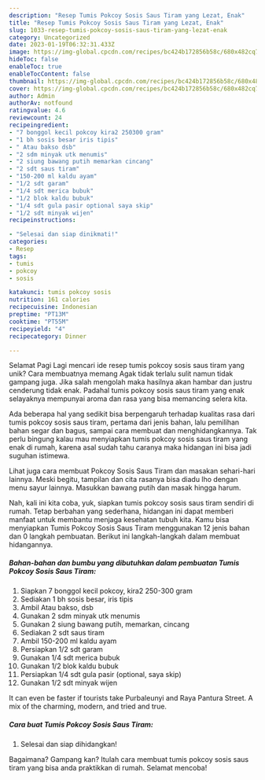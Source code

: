```yaml
---
description: "Resep Tumis Pokcoy Sosis Saus Tiram yang Lezat, Enak"
title: "Resep Tumis Pokcoy Sosis Saus Tiram yang Lezat, Enak"
slug: 1033-resep-tumis-pokcoy-sosis-saus-tiram-yang-lezat-enak
category: Uncategorized
date: 2023-01-19T06:32:31.433Z
image: https://img-global.cpcdn.com/recipes/bc424b172856b58c/680x482cq70/tumis-pokcoy-sosis-saus-tiram-foto-resep-utama.jpg
hideToc: false
enableToc: true
enableTocContent: false
thumbnail: https://img-global.cpcdn.com/recipes/bc424b172856b58c/680x482cq70/tumis-pokcoy-sosis-saus-tiram-foto-resep-utama.jpg
cover: https://img-global.cpcdn.com/recipes/bc424b172856b58c/680x482cq70/tumis-pokcoy-sosis-saus-tiram-foto-resep-utama.jpg
author: Admin
authorAv: notfound
ratingvalue: 4.6
reviewcount: 24
recipeingredient:
- "7 bonggol kecil pokcoy kira2 250300 gram"
- "1 bh sosis besar iris tipis"
- " Atau bakso dsb"
- "2 sdm minyak utk menumis"
- "2 siung bawang putih memarkan cincang"
- "2 sdt saus tiram"
- "150-200 ml kaldu ayam"
- "1/2 sdt garam"
- "1/4 sdt merica bubuk"
- "1/2 blok kaldu bubuk"
- "1/4 sdt gula pasir optional saya skip"
- "1/2 sdt minyak wijen"
recipeinstructions:

- "Selesai dan siap dinikmati!"
categories:
- Resep
tags:
- tumis
- pokcoy
- sosis

katakunci: tumis pokcoy sosis 
nutrition: 161 calories
recipecuisine: Indonesian
preptime: "PT13M"
cooktime: "PT55M"
recipeyield: "4"
recipecategory: Dinner

---
```



Selamat Pagi Lagi mencari ide resep tumis pokcoy sosis saus tiram yang unik? Cara membuatnya memang Agak tidak terlalu sulit namun tidak gampang juga. Jika salah mengolah maka hasilnya akan hambar dan justru cenderung tidak enak. Padahal tumis pokcoy sosis saus tiram yang enak selayaknya mempunyai aroma dan rasa yang bisa memancing selera kita.


Ada beberapa hal yang sedikit bisa berpengaruh terhadap kualitas rasa dari tumis pokcoy sosis saus tiram, pertama dari jenis bahan, lalu pemilihan bahan segar dan bagus, sampai cara membuat dan menghidangkannya. Tak perlu bingung kalau mau menyiapkan tumis pokcoy sosis saus tiram yang enak di rumah, karena asal sudah tahu caranya maka hidangan ini bisa jadi suguhan istimewa.

Lihat juga cara membuat Pokcoy Sosis Saus Tiram dan masakan sehari-hari lainnya. Meski begitu, tampilan dan cita rasanya bisa diadu lho dengan menu sayur lainnya. Masukkan bawang putih dan masak hingga harum.


Nah, kali ini kita coba, yuk, siapkan tumis pokcoy sosis saus tiram sendiri di rumah. Tetap berbahan yang sederhana, hidangan ini dapat memberi manfaat untuk membantu menjaga kesehatan tubuh kita. Kamu bisa menyiapkan Tumis Pokcoy Sosis Saus Tiram menggunakan 12 jenis bahan dan 0 langkah pembuatan. Berikut ini langkah-langkah dalam membuat hidangannya.

<!--inarticleads1-->

##### Bahan-bahan dan bumbu yang dibutuhkan dalam pembuatan Tumis Pokcoy Sosis Saus Tiram:

1. Siapkan 7 bonggol kecil pokcoy, kira2 250-300 gram
1. Sediakan 1 bh sosis besar, iris tipis
1. Ambil  Atau bakso, dsb
1. Gunakan 2 sdm minyak utk menumis
1. Gunakan 2 siung bawang putih, memarkan, cincang
1. Sediakan 2 sdt saus tiram
1. Ambil 150-200 ml kaldu ayam
1. Persiapkan 1/2 sdt garam
1. Gunakan 1/4 sdt merica bubuk
1. Gunakan 1/2 blok kaldu bubuk
1. Persiapkan 1/4 sdt gula pasir (optional, saya skip)
1. Gunakan 1/2 sdt minyak wijen


It can even be faster if tourists take Purbaleunyi and Raya Pantura Street. A mix of the charming, modern, and tried and true. 

<!--inarticleads2-->

##### Cara buat Tumis Pokcoy Sosis Saus Tiram:


1. Selesai dan siap dihidangkan!



Bagaimana? Gampang kan? Itulah cara membuat tumis pokcoy sosis saus tiram yang bisa anda praktikkan di rumah. Selamat mencoba!
